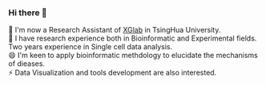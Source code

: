 ### Hi there 👋
🔭 I'm now a Research Assistant of [XGlab](http://eca.xglab.tech/member/index.html) in TsingHua University.  
🌱 I have research experience both in Bioinformatic and Experimental fields. Two years experience in Single cell data analysis.  
😄 I'm keen to apply bioinformatic methdology to elucidate the mechanisms of dieases.  
⚡ Data Visualization and tools development are also interested.

<!--
**xyifan97/xyifan97** is a ✨ _special_ ✨ repository because its `README.md` (this file) appears on your GitHub profile.

Here are some ideas to get you started:

-  I’m currently working on ...
- 🌱 I’m currently learning ...
- 👯 I’m looking to collaborate on ...
- 🤔 I’m looking for help with ...
- 💬 Ask me about ...
- 📫 How to reach me: ...
- 😄 Pronouns: ...
- ⚡ Fun fact: ...
-->
